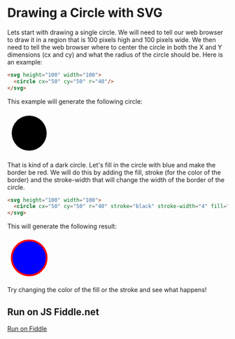 # Drawing a Circle with SVG

Lets start with drawing a single circle.  We will need to
tell our web browser to draw it in a region that is 100 pixels
high and 100 pixels wide.  We then need to tell the web browser
where to center the circle in both the X and Y dimensions (cx and cy) and what the radius of the circle should be.  Here is an example:

```html
<svg height="100" width="100">
  <circle cx="50" cy="50" r="40"/>
</svg>
```

This example will generate the following circle:

<svg height="100" width="100">
  <circle cx="50" cy="50" r="40" />
</svg>

That is kind of a dark circle.  Let's fill in the circle with blue and make the border be red.  We will do this by adding the fill, stroke (for the color of the border) and the stroke-width that will change the width of the border of the circle.

```html
<svg height="100" width="100">
  <circle cx="50" cy="50" r="40" stroke="black" stroke-width="4" fill="blue" />
</svg>
```

This will generate the following result:

<svg height="100" width="100">
  <circle cx="50" cy="50" r="40" stroke="red" stroke-width="4" fill="blue" />
</svg>

Try changing the color of the fill or the stroke and see what happens!

## Run on JS Fiddle.net

[Run on Fiddle](https://jsfiddle.net/9cnogwuh/)